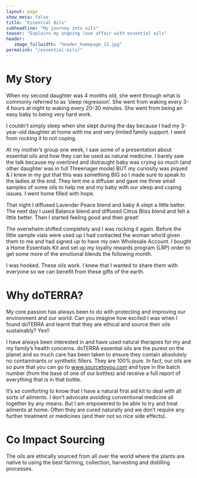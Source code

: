 ```yaml
---
layout: page
show_meta: false
title: "Essential Oils"
subheadline: "My journey into oils"
teaser: "Explains my ongoing love affair with essential oils"
header:
   image_fullwidth: "header_homepage_13.jpg"
permalink: "/essential-oils/"
---
```


# My Story
When my second daughter was 4 months old, she went through what is commonly referred to as ‘sleep regression’. She went from waking every 3-4 hours at night to waking every 20-30 minutes. She went from being an easy baby to being very hard work. 

I couldn’t simply sleep when she slept during the day because I had my 3-year-old daughter at home with me and very limited family support. I went from rocking it to not coping. 

At my mother’s group one week, I saw some of a presentation about essential oils and how they can be used as natural medicine. I barely saw the talk because my overtired and distraught baby was crying so much (and other daughter was in full Threenager mode) BUT my curiosity was piqued & I knew in my gut that this was something BIG so I made sure to speak to the ladies at the end. They lent me a diffuser and gave me three small samples of some oils to help me and my baby with our sleep and coping issues. I went home filled with hope. 
 
That night I diffused Lavender Peace blend and baby A slept a little better. The next day I used Balance blend and diffused Citrus Bliss blend and felt a little better. 
Then I started feeling good and then great! 

The overwhelm shifted completely and I was rocking it again. Before the little sample vials were used up I had contacted the woman who’d given them to me and had signed up to have my own Wholesale Account. I bought a Home Essentials Kit and set up my loyalty rewards program (LRP) order to get some more of the emotional blends the following month. 

I was hooked. 
These oils work. 
I knew that I wanted to share them with everyone so we can benefit from these gifts of the earth.
 
# Why doTERRA? 

My core passion has always been to do with protecting and improving our environment and our world. Can you imagine how excited I was when I found doTERRA and learnt that they are ethical and source their oils sustainably? Yes!! 

I have always been interested in and have used natural therapies for my and my family’s health concerns. doTERRA essential oils are the purest on the planet and so much care has been taken to ensure they contain absolutely no contaminants or synthetic fillers. They are 100% pure. In fact, our oils are so pure that you can go to www.sourcetoyou.com and type in the batch number (from the base of one of our bottles) and receive a full report of everything that is in that bottle. 

It’s so comforting to know that I have a natural first aid kit to deal with all sorts of ailments. I don’t advocate avoiding conventional medicine all together by any means. But I am empowered to be able to try and treat ailments at home. Often they are cured naturally and we don’t require any further treatment or medicines (and their not so nice side effects). 

# Co Impact Sourcing
The oils are ethically sourced from all over the world where the plants are native to using the best farming, collection, harvesting and distilling processes. 
